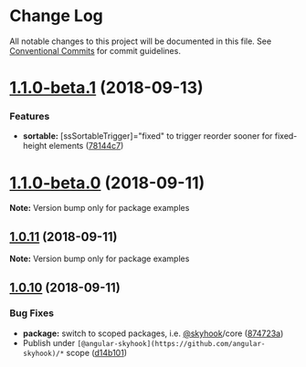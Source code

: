 # Change Log

All notable changes to this project will be documented in this file.
See [Conventional Commits](https://conventionalcommits.org) for commit guidelines.

<a name="1.1.0-beta.1"></a>
# [1.1.0-beta.1](https://github.com/cormacrelf/angular-skyhook/compare/v1.1.0-beta.0...v1.1.0-beta.1) (2018-09-13)


### Features

* **sortable:** [ssSortableTrigger]="fixed" to trigger reorder sooner for fixed-height elements ([78144c7](https://github.com/cormacrelf/angular-skyhook/commit/78144c7))





<a name="1.1.0-beta.0"></a>
# [1.1.0-beta.0](https://github.com/cormacrelf/angular-skyhook/compare/v1.0.11...v1.1.0-beta.0) (2018-09-11)

**Note:** Version bump only for package examples





<a name="1.0.11"></a>
## [1.0.11](https://github.com/cormacrelf/angular-skyhook/compare/v1.0.10...v1.0.11) (2018-09-11)

**Note:** Version bump only for package examples





<a name="1.0.10"></a>
## [1.0.10](https://github.com/cormacrelf/angular-skyhook/compare/v1.0.9...v1.0.10) (2018-09-11)


### Bug Fixes

* **package:** switch to scoped packages, i.e. [@skyhook](https://github.com/skyhook)/core ([874723a](https://github.com/cormacrelf/angular-skyhook/commit/874723a))
* Publish under `[@angular-skyhook](https://github.com/angular-skyhook)/*` scope ([d14b101](https://github.com/cormacrelf/angular-skyhook/commit/d14b101))
